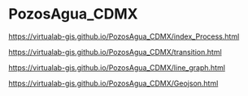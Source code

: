 # PozosAgua_CDMX
https://virtualab-gis.github.io/PozosAgua_CDMX/index_Process.html


https://virtualab-gis.github.io/PozosAgua_CDMX/transition.html



https://virtualab-gis.github.io/PozosAgua_CDMX/line_graph.html



https://virtualab-gis.github.io/PozosAgua_CDMX/Geojson.html
